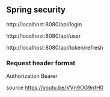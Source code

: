 ## Spring security

http://localhost:8080/api/login

http://localhost:8080/api/user

http://localhost:8080/api/token/refresh



### Request header format

Authorization Bearer <token>


source https://youtu.be/VVn9OG9nfH0